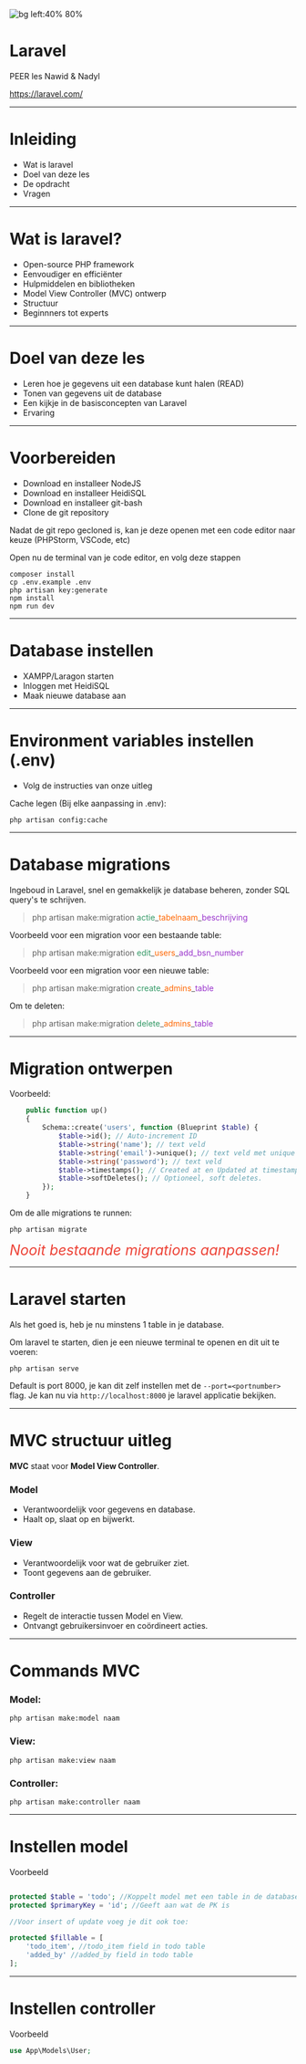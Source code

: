 

![bg left:40% 80%](https://upload.wikimedia.org/wikipedia/commons/thumb/3/36/Logo.min.svg/2560px-Logo.min.svg.png)

# **Laravel**

PEER les Nawid & Nadyl

https://laravel.com/

---

# Inleiding

- Wat is laravel
- Doel van deze les
- De opdracht
- Vragen

---

# Wat is laravel?

- Open-source PHP framework
- Eenvoudiger en efficiënter
- Hulpmiddelen en bibliotheken
- Model View Controller (MVC) ontwerp
- Structuur
- Beginnners tot experts

---

# Doel van deze les

- Leren hoe je gegevens uit een database kunt halen (READ)
- Tonen van gegevens uit de database
- Een kijkje in de basisconcepten van Laravel
- Ervaring

---

# Voorbereiden

- Download en installeer NodeJS
- Download en installeer HeidiSQL
- Download en installeer git-bash
- Clone de git repository

Nadat de git repo gecloned is, kan je deze openen met een code editor naar keuze (PHPStorm, VSCode, etc)

Open nu de terminal van je code editor, en volg deze stappen


```properties
composer install
cp .env.example .env
php artisan key:generate
npm install
npm run dev
```

---

# Database instellen

- XAMPP/Laragon starten
- Inloggen met HeidiSQL
- Maak nieuwe database aan

---

# Environment variables instellen (.env)

- Volg de instructies van onze uitleg

Cache legen (Bij elke aanpassing in .env):

```properties
php artisan config:cache
```

---

# Database migrations

Ingeboud in Laravel, snel en gemakkelijk je database beheren, zonder SQL query's te schrijven.


> php artisan make:migration <span style="color: #339966;">actie</span>\_<span style="color: #FF6600;">tabelnaam</span>\_<span style="color: #9933CC;">beschrijving</span>



Voorbeeld voor een migration voor een bestaande table:

> php artisan make:migration <span style="color: #339966;">edit</span>\_<span style="color: #FF6600;">users</span>_<span style="color: #9933CC;">add_bsn_number</span>

Voorbeeld voor een migration voor een nieuwe table:

> php artisan make:migration <span style="color: #339966;">create</span>\_<span style="color: #FF6600;">admins</span>_<span style="color: #9933CC;">table</span>

Om te deleten:

> php artisan make:migration <span style="color: #339966;">delete</span>\_<span style="color: #FF6600;">admins</span>_<span style="color: #9933CC;">table</span>
---
# Migration ontwerpen
Voorbeeld:

```php
    public function up()
    {
        Schema::create('users', function (Blueprint $table) {
            $table->id(); // Auto-increment ID
            $table->string('name'); // text veld
            $table->string('email')->unique(); // text veld met unique constraint
            $table->string('password'); // text veld
            $table->timestamps(); // Created at en Updated at timestamps
            $table->softDeletes(); // Optioneel, soft deletes.
        });
    }
```
Om de alle migrations te runnen:
```properties
php artisan migrate
```
<span style="color: #ED4337; font-size: 25">*Nooit bestaande migrations aanpassen!*</span>

---
# Laravel starten

Als het goed is, heb je nu minstens 1 table in je database.

Om laravel te starten, dien je een nieuwe terminal te openen en dit uit te voeren:


```properties
php artisan serve
```

Default is port 8000, je kan dit zelf instellen met de `--port=<portnumber>` flag.
Je kan nu via `http://localhost:8000` je laravel applicatie bekijken.

---

# MVC structuur uitleg

**MVC** staat voor **Model View Controller**.

### Model
- Verantwoordelijk voor gegevens en database.
- Haalt op, slaat op en bijwerkt.

### View
- Verantwoordelijk voor wat de gebruiker ziet.
- Toont gegevens aan de gebruiker.

### Controller
- Regelt de interactie tussen Model en View.
- Ontvangt gebruikersinvoer en coördineert acties.

---

# Commands MVC

### Model:
```properties
php artisan make:model naam
```

### View:
```properties
php artisan make:view naam
```

### Controller:
```properties
php artisan make:controller naam
```

---

# Instellen model

Voorbeeld
```php

protected $table = 'todo'; //Koppelt model met een table in de database
protected $primaryKey = 'id'; //Geeft aan wat de PK is

//Voor insert of update voeg je dit ook toe:

protected $fillable = [
    'todo_item', //todo_item field in todo table
    'added_by' //added_by field in todo table
];

```
---

# Instellen controller

Voorbeeld
```php
use App\Models\User;
```
